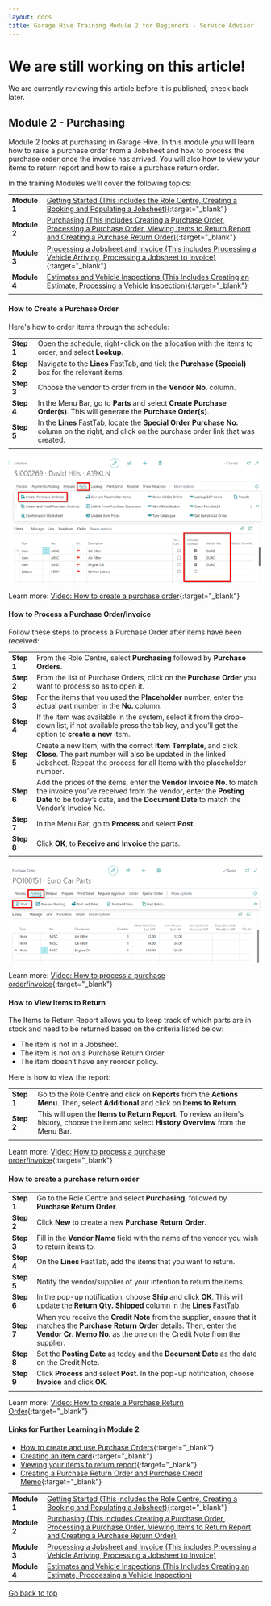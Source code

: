 ```yaml
---
layout: docs
title: Garage Hive Training Module 2 for Beginners - Service Advisor
--- 
```


<a name="top"></a>

# We are still working on this article!
We are currently reviewing this article before it is published, check back later.

## Module 2 - Purchasing
Module 2 looks at purchasing in Garage Hive. In this module you will learn how to raise a purchase order from a Jobsheet and how to process the purchase order once the invoice has arrived. You will also how to view your items to return report and how to raise a purchase return order. 

In the training Modules we'll cover the following topics:

   |              |                                                                                                                                                                                                               |
   | :----------- | :------------------------------------------------------------------------------------------------------------------------------------------------------------------------------------------------------------ |
   | **Module 1** | [Getting Started (This includes the Role Centre, Creating a Booking and Populating a Jobsheet)](garagehive-training-module-1.html){:target="_blank"}                                                          |
   | **Module 2** | [Purchasing (This includes Creating a Purchase Order, Processing a Purchase Order, Viewing Items to Return Report and Creating a Purchase Return Order)](garagehive-training-module-2.html){:target="_blank"} |
   | **Module 3** | [Processing a Jobsheet and Invoice (This includes Processing a Vehicle Arriving, Processing a Jobsheet to Invoice)](garagehive-training-module-3.html){:target="_blank"}                                      |
   | **Module 4** | [Estimates and Vehicle Inspections (This Includes Creating an Estimate, Processing a Vehicle Inspection)](garagehive-training-module-4.html){:target="_blank"}                                                |
   |              |                                                                                                                                                                                                               |


#### How to Create a Purchase Order
Here's how to order items through the schedule:

   |            |                                                                                                                                                 |
   | :--------- | :---------------------------------------------------------------------------------------------------------------------------------------------- |
   | **Step 1** | Open the schedule, right-click on the allocation with the items to order, and select **Lookup**.                                                |
   | **Step 2** | Navigate to the **Lines** FastTab, and tick the **Purchase (Special)** box for the relevant items.                                              |
   | **Step 3** | Choose the vendor to order from in the **Vendor No.** column.                                                                                   |
   | **Step 4** | In the Menu Bar, go to **Parts** and select **Create Purchase Order(s)**. This will generate the **Purchase Order(s)**.                         |
   | **Step 5** | In the **Lines** FastTab, locate the **Special Order Purchase No.** column on the right, and click on the purchase order link that was created. |
   |            |                                                                                                                                                 |

   ![](media/garagehive-training-purchase-order.png)

Learn more: [Video: How to create a purchase order](https://www.youtube.com/watch?v=M1KB7dSiZrY){:target="_blank"}

#### How to Process a Purchase Order/Invoice
Follow these steps to process a Purchase Order after items have been received:

   |            |                                                                                                                                                                                                                                |
   | :--------- | :----------------------------------------------------------------------------------------------------------------------------------------------------------------------------------------------------------------------------- |
   | **Step 1** | From the Role Centre, select **Purchasing** followed by **Purchase Orders**.                                                                                                                                                   |
   | **Step 2** | From the list of Purchase Orders, click on the **Purchase Order** you want to process so as to open it.                                                                                                                        |
   | **Step 3** | For the items that you used the P**laceholder** number, enter the actual part number in the **No.** column.                                                                                                                    |
   | **Step 4** | If the item was available in the system, select it from the drop-down list, if not available press the tab key, and you’ll get the option to **create a new** item.                                                            |
   | **Step 5** | Create a new Item, with the correct **Item Template**, and click **Close**. The part number will also be updated in the linked Jobsheet. Repeat the process for all Items with the placeholder number.                         |
   | **Step 6** | Add the prices of the items, enter the **Vendor Invoice No.** to match the invoice you’ve received from the vendor, enter the **Posting Date** to be today’s date, and the **Document Date** to match the Vendor’s Invoice No. |
   | **Step 7** | In the Menu Bar, go to **Process** and select **Post**.                                                                                                                                                                        |
   | **Step 8** | Click **OK**, to **Receive and Invoice** the parts.                                                                                                                                                                            |
   |            |                                                                                                                                                                                                                                |

   ![](media/garagehive-training-process-purchase-order.png)

Learn more: [Video: How to process a purchase order/invoice](https://www.youtube.com/watch?v=M1KB7dSiZrY){:target="_blank"}

#### How to View Items to Return
The Items to Return Report allows you to keep track of which parts are in stock and need to be returned based on the criteria listed below:
- The item is not in a Jobsheet.
- The item is not on a Purchase Return Order.
- The item doesn’t have any reorder policy.

Here is how to view the report:

   |            |                                                                                                                                                |
   | :--------- | :--------------------------------------------------------------------------------------------------------------------------------------------- |
   | **Step 1** | Go to the Role Centre and click on **Reports** from the **Actions Menu**. Then, select **Additional** and click on **Items to Return**.        |
   | **Step 2** | This will open the **Items to Return Report**. To review an item's history, choose the item and select **History Overview** from the Menu Bar. |
   |            |                                                                                                                                                |

   [](media/garagehive-training-items-to-return.png)

Learn more: [Video: How to process a purchase order/invoice](https://www.youtube.com/watch?v=EyVbV50EwaQ){:target="_blank"}

#### How to create a purchase return order

   |            |                                                                                                                                                                                                                |
   | :--------- | :------------------------------------------------------------------------------------------------------------------------------------------------------------------------------------------------------------- |
   | **Step 1** | Go to the Role Centre and select **Purchasing**, followed by **Purchase Return Order**.                                                                                                                        |
   | **Step 2** | Click **New** to create a new **Purchase Return Order**.                                                                                                                                                       |
   | **Step 3** | Fill in the **Vendor Name** field with the name of the vendor you wish to return items to.                                                                                                                     |
   | **Step 4** | On the **Lines** FastTab, add the items that you want to return.                                                                                                                                               |
   | **Step 5** | Notify the vendor/supplier of your intention to return the items.                                                                                                                                              |
   | **Step 6** | In the pop-up notification, choose **Ship** and click **OK**. This will update the **Return Qty. Shipped** column in the **Lines** FastTab.                                                                    |
   | **Step 7** | When you receive the **Credit Note** from the supplier, ensure that it matches the **Purchase Return Order** details. Then, enter the **Vendor Cr. Memo No.** as the one on the Credit Note from the supplier. |
   | **Step 8** | Set the **Posting Date** as today and the **Document Date** as the date on the Credit Note.                                                                                                                    |
   | **Step 9** | Click **Process** and select **Post**. In the pop-up notification, choose **Invoice** and click **OK**.                                                                                                        |
   |            |                                                                                                                                                                                                                |

   [](media/garagehive-training-purchase-return-order.png)

Learn more: [Video: How to create a Purchase Return Order](https://www.youtube.com/watch?v=X81T5UAOTNU){:target="_blank"}

#### Links for Further Learning in Module 2

* [How to create and use Purchase Orders](garagehive-create-a-purchase-order.html){:target="_blank"}
* [Creating an item card](garagehive-create-an-item-card.html){:target="_blank"}
* [Viewing your items to return report](garagehive-items-to-return.html){:target="_blank"}
* [Creating a Purchase Return Order and Purchase Credit Memo](garagehive-shipped-items-purchase-return-order.html){:target="_blank"}


|              |                                                                                                                                                                                             |
| :----------- | :------------------------------------------------------------------------------------------------------------------------------------------------------------------------------------------ |
| **Module 1** | [Getting Started (This includes the Role Centre, Creating a Booking and Populating a Jobsheet)](garagehive-training-module-1.html){:target="_blank"}                                        |
| **Module 2** | [Purchasing (This includes Creating a Purchase Order, Processing a Purchase Order, Viewing Items to Return Report and Creating a Purchase Return Order)](garagehive-training-module-2.html) |
| **Module 3** | [Processing a Jobsheet and Invoice (This includes Processing a Vehicle Arriving, Processing a Jobsheet to Invoice)](garagehive-training-module-3.html)                                      |
| **Module 4** | [Estimates and Vehicle Inspections (This Includes Creating an Estimate, Procoessing a Vehicle Inspection)](garagehive-training-module-4.html)                                               |


[Go back to top](#top)